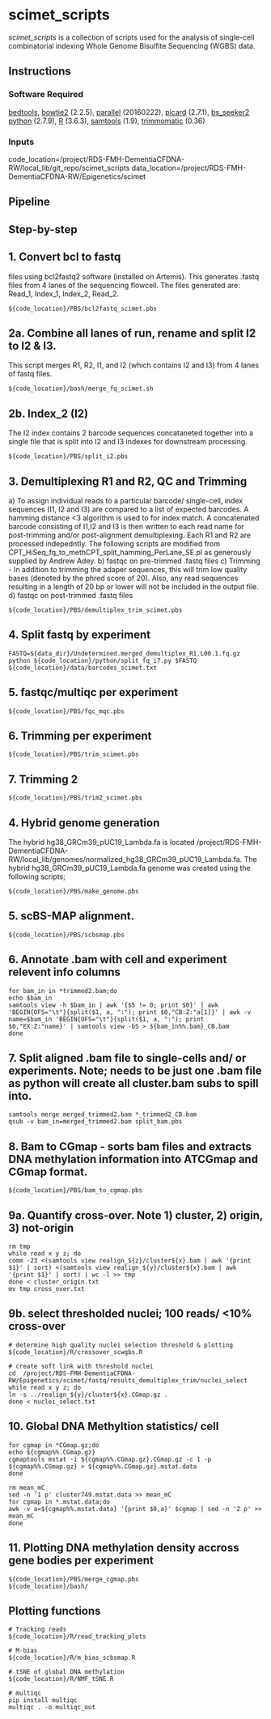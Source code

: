 # scimet_scripts
_scimet_scripts_ is a collection of scripts used for the analysis of single-cell combinatorial indexing Whole Genome Bisulfite Sequencing (WGBS) data.

## Instructions

### Software Required

[bedtools](https://bedtools.readthedocs.io/en/latest/),
[bowtie2](http://bowtie-bio.sourceforge.net/bowtie2/index.shtml) (2.2.5),
[parallel](https://www.gnu.org/software/parallel/) (20160222),
[picard](https://broadinstitute.github.io/picard/) (2.7.1),
[bs_seeker2](http://pellegrini-legacy.mcdb.ucla.edu/bs_seeker2/)
[python](https://www.python.org/) (2.7.9),
[R](https://www.r-project.org/) (3.6.3),
[samtools](http://www.htslib.org/) (1.9),
[trimmomatic](http://www.usadellab.org/cms/?page=trimmomatic) (0.36)

### Inputs
code_location=/project/RDS-FMH-DementiaCFDNA-RW/local_lib/git_repo/scimet_scripts
data_location=/project/RDS-FMH-DementiaCFDNA-RW/Epigenetics/scimet

## Pipeline

## Step-by-step

## 1. Convert bcl to fastq 
files using bcl2fastq2 software (installed on Artemis). This generates .fastq files from 4 lanes of the sequencing flowcell. The files generated are: Read_1, Index_1, Index_2, Read_2.  

	${code_location}/PBS/bcl2fastq_scimet.pbs

## 2a. Combine all lanes of run, rename and split I2 to I2 & I3. 
This script merges R1, R2, I1, and I2 (which contains I2 and I3) from 4 lanes of fastq files.
	
	${code_location}/bash/merge_fq_scimet.sh 

## 2b. Index_2 (I2) 
The I2 index contains 2 barcode sequences concataneted together into a single file that is split into I2 and I3 indexes for downstream processing.

	${code_location}/PBS/split_i2.pbs

## 3. Demultiplexing R1 and R2, QC and Trimming
a) To assign individual reads to a particular barcode/ single-cell, index sequences (I1, I2 and I3) are compared to a list of expected barcodes. A hamming distance <3 algorithm is used to for index match. A concatenated barcode consisting of I1,I2 and I3 is then written to each read name for post-trimming and/or post-alignment demultiplexing. Each R1 and R2 are processed indepedntly. The following scripts are modified from CPT_HiSeq_fq_to_methCPT_split_hamming_PerLane_SE.pl as generously supplied by Andrew Adey.
b) fastqc on pre-trimmed .fastq files
c) Trimming - In addition to trimming the adaper sequences, this will trim low quality bases (denoted by the phred score of 20). Also, any read sequences resulting in a length of 20 bp or lower will not be included in the output file.  
d) fastqc on post-trimmed .fastq files

	${code_location}/PBS/demultiplex_trim_scimet.pbs

## 4. Split fastq by experiment
	FASTQ=${data_dir}/Undetermined.merged_demultiplex_R1.L00.1.fq.gz
	python ${code_location}/python/split_fq_i7.py $FASTQ ${code_location}/data/barcodes_scimet.txt

## 5. fastqc/multiqc per experiment

	${code_location}/PBS/fqc_mqc.pbs

## 6. Trimming per experiment

	${code_location}/PBS/trim_scimet.pbs

## 7. Trimming 2 
	${code_location}/PBS/trim2_scimet.pbs

## 4. Hybrid genome generation
The hybrid hg38_GRCm39_pUC19_Lambda.fa is located /project/RDS-FMH-DementiaCFDNA-RW/local_lib/genomes/normalized_hg38_GRCm39_pUC19_Lambda.fa. The hybrid hg38_GRCm39_pUC19_Lambda.fa genome was created using the following scripts;
	
	${code_location}/PBS/make_genome.pbs

## 5. scBS-MAP alignment.
	
	${code_location}/PBS/scbsmap.pbs

## 6. Annotate .bam with cell and experiment relevent info columns

	for bam_in in *trimmed2.bam;do
	echo $bam_in 
	samtools view -h $bam_in | awk '{$5 != 0; print $0}' | awk 'BEGIN{OFS="\t"}{split($1, a, ":"); print $0,"CB:Z:"a[1]}' | awk -v name=$bam_in 'BEGIN{OFS="\t"}{split($1, a, ":"); print $0,"EX:Z:"name}' | samtools view -bS > ${bam_in%%.bam}_CB.bam
	done

## 7. Split aligned .bam file to single-cells and/ or experiments. Note; needs to be just one .bam file as python will create all cluster.bam subs to spill into.

	samtools merge merged_trimmed2.bam *_trimmed2_CB.bam
	qsub -v bam_in=merged_trimmed2.bam split_bam.pbs

## 8. Bam to CGmap - sorts bam files and extracts DNA methylation information into ATCGmap and CGmap format.

	${code_location}/PBS/bam_to_cgmap.pbs

## 9a. Quantify cross-over. Note 1) cluster, 2) origin, 3) not-origin

	rm tmp
	while read x y z; do
	comm -23 <(samtools view realign_${z}/cluster${x}.bam | awk '{print $1}' | sort) <(samtools view realign_${y}/cluster${x}.bam | awk '{print $1}' | sort) | wc -l >> tmp 
	done < cluster_origin.txt
	mv tmp cross_over.txt

## 9b. select thresholded nuclei; 100 reads/ <10% cross-over
	
	# determine high quality nuclei selection threshold & plotting
	${code_location}/R/crossover_scwgbs.R

	# create soft link with threshold nuclei
	cd  /project/RDS-FMH-DementiaCFDNA-RW/Epigenetics/scimet/fastq/results_demultiplex_trim/nuclei_select
	while read x y z; do
	ln -s ../realign_${y}/cluster${x}.CGmap.gz .
	done < nuclei_select.txt

## 10. Global DNA Methyltion statistics/ cell

	for cgmap in *CGmap.gz;do
	echo ${cgmap%%.CGmap.gz}
	cgmaptools mstat -i ${cgmap%%.CGmap.gz}.CGmap.gz -c 1 -p ${cgmap%%.CGmap.gz} > ${cgmap%%.CGmap.gz}.mstat.data
	done

	rm mean_mC
	sed -n '1 p' cluster749.mstat.data >> mean_mC
	for cgmap in *.mstat.data;do
	awk -v a=${cgmap%%.mstat.data} '{print $0,a}' $cgmap | sed -n '2 p' >> mean_mC
	done

## 11. Plotting DNA methylation density accross gene bodies per experiment
	
	${code_location}/PBS/merge_cgmap.pbs
	${code_location}/bash/


## Plotting functions 
	# Tracking reads
	${code_location}/R/read_tracking_plots

	# M-bias
	${code_location}/R/m_bias_scbsmap.R

	# tSNE of global DNA methylation
	${code_location}/R/NMF_tSNE.R

	# multiqc
	pip install multiqc
	multiqc . -o multiqc_out









